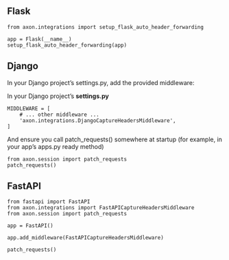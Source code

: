 ## Flask

```
from axon.integrations import setup_flask_auto_header_forwarding

app = Flask(__name__)
setup_flask_auto_header_forwarding(app)
```

## Django
In your Django project’s settings.py, add the provided middleware:

In your Django project’s **settings.py**
```
MIDDLEWARE = [
    # ... other middleware ...
    'axon.integrations.DjangoCaptureHeadersMiddleware',
]
```

And ensure you call patch_requests() somewhere at startup (for example, in your app’s apps.py ready method)
```
from axon.session import patch_requests
patch_requests()
```

## FastAPI

```
from fastapi import FastAPI
from axon.integrations import FastAPICaptureHeadersMiddleware
from axon.session import patch_requests

app = FastAPI()

app.add_middleware(FastAPICaptureHeadersMiddleware)

patch_requests()
```
